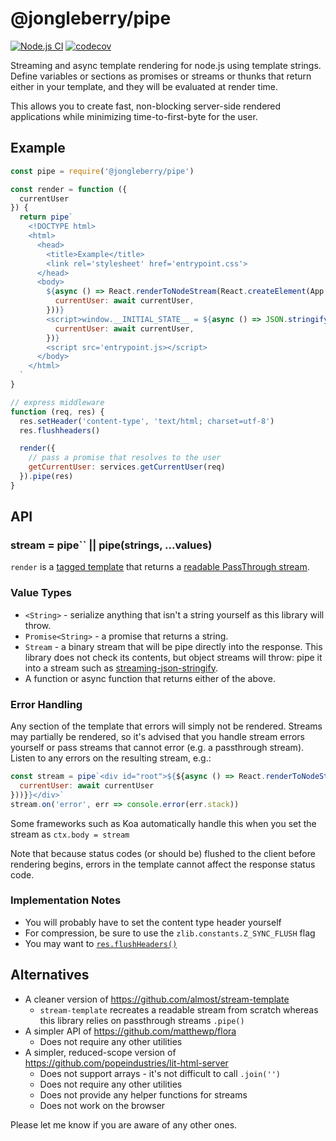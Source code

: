 # @jongleberry/pipe

[![Node.js CI](https://github.com/jonathanong/pipe/workflows/Node.js%20CI/badge.svg?branch=master&event=push)](https://github.com/jonathanong/pipe/actions?query=workflow%3A%22Node.js+CI%22+event%3Apush+branch%3Amaster)
[![codecov](https://codecov.io/gh/jonathanong/pipe/branch/master/graph/badge.svg)](https://codecov.io/gh/jonathanong/pipe)

Streaming and async template rendering for node.js using template strings.
Define variables or sections as promises or streams or thunks that return either in your template,
and they will be evaluated at render time.

This allows you to create fast, non-blocking server-side rendered applications while minimizing time-to-first-byte for the user.

## Example

```js
const pipe = require('@jongleberry/pipe')

const render = function ({
  currentUser
}) {
  return pipe`
    <!DOCTYPE html>
    <html>
      <head>
        <title>Example</title>
        <link rel='stylesheet' href='entrypoint.css'>
      </head>
      <body>
        ${async () => React.renderToNodeStream(React.createElement(App, {
          currentUser: await currentUser,
        }))}
        <script>window.__INITIAL_STATE__ = ${async () => JSON.stringify({
          currentUser: await currentUser,
        })}
        <script src='entrypoint.js></script>
      </body>
    </html>
  `
}

// express middleware
function (req, res) {
  res.setHeader('content-type', 'text/html; charset=utf-8')
  res.flushheaders()

  render({
    // pass a promise that resolves to the user
    getCurrentUser: services.getCurrentUser(req)
  }).pipe(res)
}
```

## API

### stream = pipe`` || pipe(strings, ...values)

`render` is a [tagged template](https://developer.mozilla.org/en-US/docs/Web/JavaScript/Reference/Template_literals#Tagged_templates) that returns a [readable PassThrough stream](https://nodejs.org/api/stream.html#stream_class_stream_passthrough).

### Value Types

- `<String>` - serialize anything that isn't a string yourself as this library will throw.
- `Promise<String>` - a promise that returns a string.
- `Stream` - a binary stream that will be pipe directly into the response. This library does not check its contents, but object streams will throw: pipe it into a stream such as [streaming-json-stringify](https://www.npmjs.com/package/streaming-json-stringify).
- A function or async function that returns either of the above.

### Error Handling

Any section of the template that errors will simply not be rendered.
Streams may partially be rendered, so it's advised that you handle stream errors yourself or pass streams that cannot error (e.g. a passthrough stream).
Listen to any errors on the resulting stream, e.g.:

```js
const stream = pipe`<div id="root">${${async () => React.renderToNodeStream(React.createElement(App, { 
  currentUser: await currentUser 
}))}}</div>`
stream.on('error', err => console.error(err.stack))
```

Some frameworks such as Koa automatically handle this when you set the stream as `ctx.body = stream`

Note that because status codes (or should be) flushed to the client before rendering begins, errors in the template cannot affect the response status code.

### Implementation Notes

- You will probably have to set the content type header yourself
- For compression, be sure to use the `zlib.constants.Z_SYNC_FLUSH` flag
- You may want to [`res.flushHeaders()`](https://nodejs.org/api/http.html#http_request_flushheaders)

## Alternatives

- A cleaner version of https://github.com/almost/stream-template
  - `stream-template` recreates a readable stream from scratch whereas this library relies on passthrough streams `.pipe()`
- A simpler API of https://github.com/matthewp/flora 
  - Does not require any other utilities
- A simpler, reduced-scope version of https://github.com/popeindustries/lit-html-server
  - Does not support arrays - it's not difficult to call `.join('')`
  - Does not require any other utilities
  - Does not provide any helper functions for streams
  - Does not work on the browser

Please let me know if you are aware of any other ones.
